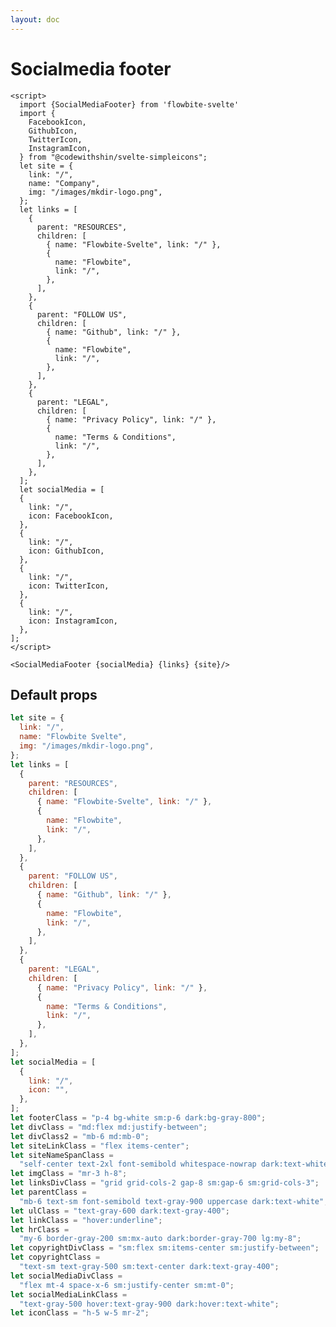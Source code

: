 ```yaml
---
layout: doc
---
```


<script>
import {SocialMediaFooter} from 'flowbite-svelte'
import {
    FacebookIcon,
    GithubIcon,
    TwitterIcon,
    InstagramIcon,
  } from "@codewithshin/svelte-simpleicons";
let site = {
    link: "/",
    name: "Company",
    img: "/images/mkdir-logo.png",
  };
let links = [
    {
      parent: "RESOURCES",
      children: [
        { name: "Flowbite-Svelte", link: "/" },
        {
          name: "Flowbite",
          link: "/",
        },
      ],
    },
    {
      parent: "FOLLOW US",
      children: [
        { name: "Github", link: "/" },
        {
          name: "Flowbite",
          link: "/",
        },
      ],
    },
    {
      parent: "LEGAL",
      children: [
        { name: "Privacy Policy", link: "/" },
        {
          name: "Terms & Conditions",
          link: "/",
        },
      ],
    },
  ];
  let socialMedia = [
    {
      link: "/",
      icon: FacebookIcon,
    },
    {
      link: "/",
      icon: GithubIcon,
    },
    {
      link: "/",
      icon: TwitterIcon,
    },
    {
      link: "/",
      icon: InstagramIcon,
    },
  ];
</script>

<h1 class="text-3xl w-full dark:text-white py-4">Socialmedia footer</h1>

<div class="rounded-xl w-full my-4 mx-auto bg-gradient-to-r bg-white dark:bg-gray-900 border border-gray-200 dark:border-gray-700 p-2 sm:p-6">
<SocialMediaFooter {socialMedia} {links} {site}/>
</div>

```svelte
<script>
  import {SocialMediaFooter} from 'flowbite-svelte'
  import {
    FacebookIcon,
    GithubIcon,
    TwitterIcon,
    InstagramIcon,
  } from "@codewithshin/svelte-simpleicons";
  let site = {
    link: "/",
    name: "Company",
    img: "/images/mkdir-logo.png",
  };
  let links = [
    {
      parent: "RESOURCES",
      children: [
        { name: "Flowbite-Svelte", link: "/" },
        {
          name: "Flowbite",
          link: "/",
        },
      ],
    },
    {
      parent: "FOLLOW US",
      children: [
        { name: "Github", link: "/" },
        {
          name: "Flowbite",
          link: "/",
        },
      ],
    },
    {
      parent: "LEGAL",
      children: [
        { name: "Privacy Policy", link: "/" },
        {
          name: "Terms & Conditions",
          link: "/",
        },
      ],
    },
  ];
  let socialMedia = [
  {
    link: "/",
    icon: FacebookIcon,
  },
  {
    link: "/",
    icon: GithubIcon,
  },
  {
    link: "/",
    icon: TwitterIcon,
  },
  {
    link: "/",
    icon: InstagramIcon,
  },
];
</script>

<SocialMediaFooter {socialMedia} {links} {site}/>
```

<h2 class="text-2xl w-full dark:text-white py-4">Default props</h2>


```js
let site = {
  link: "/",
  name: "Flowbite Svelte",
  img: "/images/mkdir-logo.png",
};
let links = [
  {
    parent: "RESOURCES",
    children: [
      { name: "Flowbite-Svelte", link: "/" },
      {
        name: "Flowbite",
        link: "/",
      },
    ],
  },
  {
    parent: "FOLLOW US",
    children: [
      { name: "Github", link: "/" },
      {
        name: "Flowbite",
        link: "/",
      },
    ],
  },
  {
    parent: "LEGAL",
    children: [
      { name: "Privacy Policy", link: "/" },
      {
        name: "Terms & Conditions",
        link: "/",
      },
    ],
  },
];
let socialMedia = [
  {
    link: "/",
    icon: "",
  },
];
let footerClass = "p-4 bg-white sm:p-6 dark:bg-gray-800";
let divClass = "md:flex md:justify-between";
let divClass2 = "mb-6 md:mb-0";
let siteLinkClass = "flex items-center";
let siteNameSpanClass =
  "self-center text-2xl font-semibold whitespace-nowrap dark:text-white";
let imgClass = "mr-3 h-8";
let linksDivClass = "grid grid-cols-2 gap-8 sm:gap-6 sm:grid-cols-3";
let parentClass =
  "mb-6 text-sm font-semibold text-gray-900 uppercase dark:text-white";
let ulClass = "text-gray-600 dark:text-gray-400";
let linkClass = "hover:underline";
let hrClass =
  "my-6 border-gray-200 sm:mx-auto dark:border-gray-700 lg:my-8";
let copyrightDivClass = "sm:flex sm:items-center sm:justify-between";
let copyrightClass =
  "text-sm text-gray-500 sm:text-center dark:text-gray-400";
let socialMediaDivClass =
  "flex mt-4 space-x-6 sm:justify-center sm:mt-0";
let socialMediaLinkClass =
  "text-gray-500 hover:text-gray-900 dark:hover:text-white";
let iconClass = "h-5 w-5 mr-2";
```